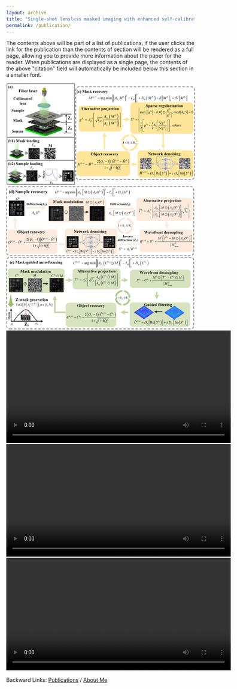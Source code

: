 ```yaml
---
layout: archive
title: "Single-shot lensless masked imaging with enhanced self-calibrated phase retrieval"
permalink: /publication/
---
```


The contents above will be part of a list of publications, if the user clicks the link for the publication than the contents of section will be rendered as a full page, allowing you to provide more information about the paper for the reader. When publications are displayed as a single page, the contents of the above "citation" field will automatically be included below this section in a smaller font.


<img src="./imgs/eSCPR.png"/>

<video src="/_publications/materals/eSCPR.mp4" autoplay="true" controls="controls" width="600">
</video>

<video src="/_publications/materals/single-1.mp4" autoplay="true" controls="controls" width="600">
</video>

<video src="/_publications/materals/single-2.mp4" autoplay="true" controls="controls" width="600">
</video>

Backward Links: [Publications](../_pages/publications.md) / [About Me](../_pages/about.md)

